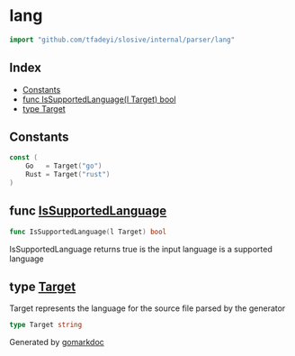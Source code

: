 <!-- Code generated by gomarkdoc. DO NOT EDIT -->

# lang

```go
import "github.com/tfadeyi/slosive/internal/parser/lang"
```

## Index

- [Constants](<#constants>)
- [func IsSupportedLanguage\(l Target\) bool](<#IsSupportedLanguage>)
- [type Target](<#Target>)


## Constants

<a name="Go"></a>

```go
const (
    Go   = Target("go")
    Rust = Target("rust")
)
```

<a name="IsSupportedLanguage"></a>
## func [IsSupportedLanguage](<https://github.com/tfadeyi/sloth-simple-comments/blob/main/internal/parser/lang/lang.go#L14>)

```go
func IsSupportedLanguage(l Target) bool
```

IsSupportedLanguage returns true is the input language is a supported language

<a name="Target"></a>
## type [Target](<https://github.com/tfadeyi/sloth-simple-comments/blob/main/internal/parser/lang/lang.go#L5>)

Target represents the language for the source file parsed by the generator

```go
type Target string
```

Generated by [gomarkdoc](<https://github.com/princjef/gomarkdoc>)
